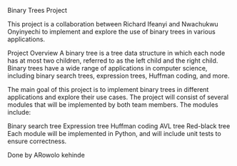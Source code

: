 Binary Trees Project

This project is a collaboration between Richard Ifeanyi and Nwachukwu Onyinyechi to implement and explore the use of binary trees in various applications.

Project Overview A binary tree is a tree data structure in which each node has at most two children, referred to as the left child and the right child. Binary trees have a wide range of applications in computer science, including binary search trees, expression trees, Huffman coding, and more.

The main goal of this project is to implement binary trees in different applications and explore their use cases. The project will consist of several modules that will be implemented by both team members. The modules include:

Binary search tree Expression tree Huffman coding AVL tree Red-black tree Each module will be implemented in Python, and will include unit tests to ensure correctness.

Done by ARowolo kehinde
